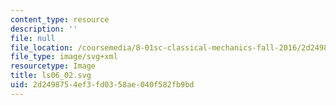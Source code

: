 ```yaml
---
content_type: resource
description: ''
file: null
file_location: /coursemedia/8-01sc-classical-mechanics-fall-2016/2d2498754ef3fd0358ae040f582fb9bd_ls06_02.svg
file_type: image/svg+xml
resourcetype: Image
title: ls06_02.svg
uid: 2d249875-4ef3-fd03-58ae-040f582fb9bd
---
```

